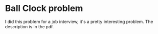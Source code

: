# Ball Clock problem

I did this problem for a job interview, it's a pretty interesting problem. The description is in the pdf.

